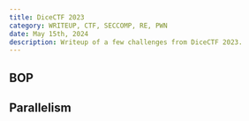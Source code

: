 ```yaml
---
title: DiceCTF 2023 
category: WRITEUP, CTF, SECCOMP, RE, PWN
date: May 15th, 2024
description: Writeup of a few challenges from DiceCTF 2023.
---
```


## BOP


## Parallelism
